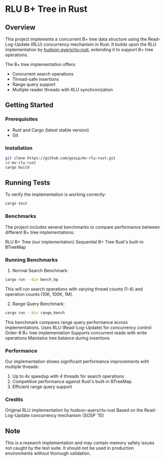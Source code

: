 # RLU B+ Tree in Rust

## Overview
This project implements a concurrent B+ tree data structure using the Read-Log-Update (RLU) concurrency mechanism in Rust. It builds upon the RLU implementation by [hudson-ayers/rlu-rust](https://github.com/hudson-ayers/rlu-rust), extending it to support B+ tree operations.

The B+ tree implementation offers:
- Concurrent search operations
- Thread-safe insertions
- Range query support
- Multiple reader threads with RLU synchronization

## Getting Started

### Prerequisites
- Rust and Cargo (latest stable version)
- Git

### Installation
```bash
git clone https://github.com/gosLp/mv-rlu-rust.git
cd mv-rlu-rust
cargo build
```

## Running Tests

To verify the implementation is working correctly:
```bash
cargo test
```

### Benchmarks
The project includes several benchmarks to compare performance between different B+ tree implementations:

RLU B+ Tree (our implementation)
Sequential B+ Tree
Rust's built-in BTreeMap

### Running Benchmarks

1. Normal Search Benchmark:

```bash
cargo run --bin bench_bp
```
This will run search operations with varying thread counts (1-4) and operation counts (10K, 100K, 1M).

2. Range Query Benchmark:

```bash
cargo run --bin range_bench
```
This benchmark compares range query performance across implementations.
Uses RLU (Read-Log-Update) for concurrency control
Order-8 B+ tree implementation
Supports concurrent reads with write operations
Maintains tree balance during insertions


### Performance
Our implementation shows significant performance improvements with multiple threads:

1. Up to 4x speedup with 4 threads for search operations
2. Competitive performance against Rust's built-in BTreeMap
3. Efficient range query support

### Credits

Original RLU implementation by hudson-ayers/rlu-rust
Based on the Read-Log-Update concurrency mechanism (SOSP '15)

## Note
This is a research implementation and may contain memory safety issues not caught by the test suite. It should not be used in production environments without thorough validation.

